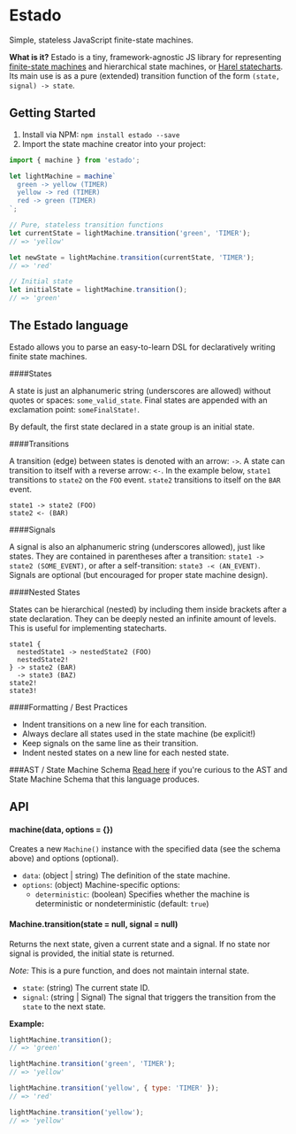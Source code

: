 # Estado
Simple, stateless JavaScript finite-state machines.

**What is it?** Estado is a tiny, framework-agnostic JS library for representing [finite-state machines](https://en.wikipedia.org/wiki/Finite-state_machine) and hierarchical state machines, or [Harel statecharts](https://en.wikipedia.org/wiki/State_diagram#Harel_statechart). Its main use is as a pure (extended) transition function of the form `(state, signal) -> state`.

## Getting Started
1. Install via NPM: `npm install estado --save`
2. Import the state machine creator into your project:

```js
import { machine } from 'estado';

let lightMachine = machine`
  green -> yellow (TIMER)
  yellow -> red (TIMER)
  red -> green (TIMER)
`;

// Pure, stateless transition functions
let currentState = lightMachine.transition('green', 'TIMER');
// => 'yellow'

let newState = lightMachine.transition(currentState, 'TIMER');
// => 'red'

// Initial state
let initialState = lightMachine.transition();
// => 'green'
```

## The Estado language
Estado allows you to parse an easy-to-learn DSL for declaratively writing finite state machines.

####States

A state is just an alphanumeric string (underscores are allowed) without quotes or spaces: `some_valid_state`. Final states are appended with an exclamation point: `someFinalState!`.

By default, the first state declared in a state group is an initial state.

####Transitions

A transition (edge) between states is denoted with an arrow: `->`. A state can transition to itself with a reverse arrow: `<-`. In the example below, `state1` transitions to `state2` on the `FOO` event. `state2` transitions to itself on the `BAR` event.

```
state1 -> state2 (FOO)
state2 <- (BAR)
```

####Signals

A signal is also an alphanumeric string (underscores allowed), just like states. They are contained in parentheses after a transition: `state1 -> state2 (SOME_EVENT)`, or after a self-transition: `state3 -< (AN_EVENT)`. Signals are optional (but encouraged for proper state machine design).

####Nested States

States can be hierarchical (nested) by including them inside brackets after a state declaration. They can be deeply nested an infinite amount of levels. This is useful for implementing statecharts.

```
state1 {
  nestedState1 -> nestedState2 (FOO)
  nestedState2!
} -> state2 (BAR)
  -> state3 (BAZ)
state2!
state3!
```

####Formatting / Best Practices
- Indent transitions on a new line for each transition.
- Always declare all states used in the state machine (be explicit!)
- Keep signals on the same line as their transition.
- Indent nested states on a new line for each nested state.

###AST / State Machine Schema
[Read here](https://github.com/davidkpiano/estado/wiki/Schema) if you're curious to the AST and State Machine Schema that this language produces.

## API

#### machine(data, options = {})
Creates a new `Machine()` instance with the specified data (see the schema above) and options (optional).

- `data`: (object | string) The definition of the state machine.
- `options`: (object) Machine-specific options:
  - `deterministic`: (boolean) Specifies whether the machine is deterministic or nondeterministic (default: `true`)

#### Machine.transition(state = null, signal = null)
Returns the next state, given a current state and a signal. If no state nor signal is provided, the initial state is returned.

_Note:_ This is a pure function, and does not maintain internal state.

- `state`: (string) The current state ID.
- `signal`: (string | Signal) The signal that triggers the transition from the `state` to the next state.

**Example:**
```js
lightMachine.transition();
// => 'green'

lightMachine.transition('green', 'TIMER');
// => 'yellow'

lightMachine.transition('yellow', { type: 'TIMER' });
// => 'red'

lightMachine.transition('yellow');
// => 'yellow'
```
